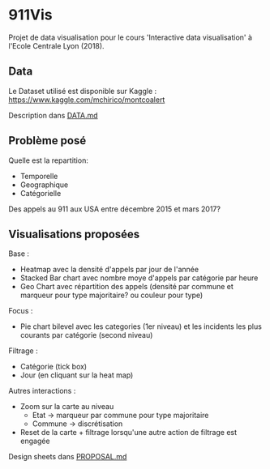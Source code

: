 # 911Vis

Projet de data visualisation pour le cours 'Interactive data visualisation' à l'Ecole Centrale Lyon (2018).


## Data

Le Dataset utilisé est disponible sur Kaggle : https://www.kaggle.com/mchirico/montcoalert

Description dans [DATA.md](https://github.com/RenonDis/911Vis/blob/master/DATA.md)

## Problème posé

Quelle est la repartition:

  * Temporelle
  * Geographique
  * Catégorielle

Des appels au 911 aux USA entre décembre 2015 et mars 2017?

## Visualisations proposées

Base :

  * Heatmap avec la densité d'appels par jour de l'année
  * Stacked Bar chart avec nombre moye d'appels par catégorie par heure
  * Geo Chart avec répartition des appels (densité par commune et marqueur pour type majoritaire? ou couleur pour type)

Focus :

  * Pie chart bilevel avec les categories (1er niveau) et les incidents les plus courants par catégorie (second niveau)
  
Filtrage :

  * Catégorie (tick box)
  * Jour (en cliquant sur la heat map)

Autres interactions :

  * Zoom sur la carte au niveau
    * Etat -> marqueur par commune pour type majoritaire
    * Commune -> discrétisation 
  * Reset de la carte + filtrage lorsqu'une autre action de filtrage est engagée 
  
Design sheets dans [PROPOSAL.md](https://github.com/RenonDis/911Vis/blob/master/PROPOSAL.md)

